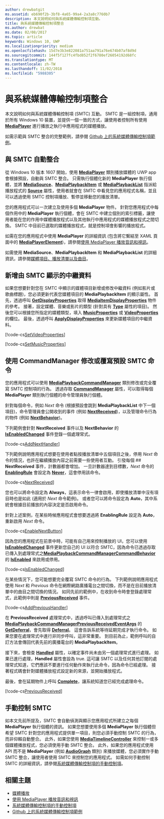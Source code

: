 ```yaml
---
author: drewbatgit
ms.assetid: eb690f2b-3bf8-4a65-99a4-2a3a8c7760b7
description: 本文說明如何與系統媒體傳輸控制項互動。
title: 與系統媒體傳輸控制項整合
ms.author: drewbat
ms.date: 02/08/2017
ms.topic: article
keywords: Windows 10, UWP
ms.localizationpriority: medium
ms.openlocfilehash: 15d7e3b3e822081a751aa791a76e674b07af8d9d
ms.sourcegitcommit: 144f5f127fc4fbd852f2f6780ef26054192d68fc
ms.translationtype: MT
ms.contentlocale: zh-TW
ms.lasthandoff: 11/02/2018
ms.locfileid: "5988305"
---
```

# <a name="integrate-with-the-system-media-transport-controls"></a>與系統媒體傳輸控制項整合

本文說明如何與系統媒體傳輸控制項 (SMTC) 互動。 SMTC 是一組控制項，通用於所有 Windows 10 裝置，並提供一個一致的方式，讓使用者控制所有使用 [**MediaPlayer**](https://msdn.microsoft.com/library/windows/apps/Windows.Media.Playback.MediaPlayer) 進行播放之執行中應用程式的媒體播放。

如需示範與 SMTC 整合的完整範例，請參閱 [Github 上的系統媒體傳輸控制項範例](https://github.com/Microsoft/Windows-universal-samples/tree/dev/Samples/SystemMediaTransportControls)。
                    
## <a name="automatic-integration-with-smtc"></a>與 SMTC 自動整合
從 Windows 10 版本 1607 開始，使用 [**MediaPlayer**](https://msdn.microsoft.com/library/windows/apps/Windows.Media.Playback.MediaPlayer) 類別播放媒體的 UWP app 會根據預設，自動與 SMTC 整合。 只需執行個體化新的 **MediaPlayer** 執行個體，並將 [**MediaSource**](https://msdn.microsoft.com/library/windows/apps/Windows.Media.Core.MediaSource)、[**MediaPlaybackItem**](https://msdn.microsoft.com/library/windows/apps/Windows.Media.Playback.MediaPlaybackItem) 或 [**MediaPlaybackList**](https://msdn.microsoft.com/library/windows/apps/Windows.Media.Playback.MediaPlaybackList) 指派給播放程式的 [**Source**](https://msdn.microsoft.com/library/windows/apps/Windows.Media.Playback.MediaPlayer.Source) 屬性，使用者就會在 SMTC 中看見您的應用程式名稱，並且可以透過使用 SMTC 控制項播放、暫停並移動您的播放清單。 

您的應用程式可以一次建立及使用多個 **MediaPlayer** 物件。 針對您應用程式中每個作用中的 **MediaPlayer** 執行個體，會在 SMTC 中建立個別的索引標籤，讓使用者能在您的作用中媒體播放程式以及其他執行中應用程式的媒體播放程式之間切換。 SMTC 中目前已選取的媒體播放程式，就是控制項會影響的播放程式。

如需在您的應用程式中使用 **MediaPlayer** 的詳細資訊 (包含將它繫結至 XAML 頁面中的 [**MediaPlayerElement**](https://msdn.microsoft.com/library/windows/apps/Windows.UI.Xaml.Controls.MediaPlayerElement))，請參閱[使用 MediaPlayer 播放音訊和視訊](play-audio-and-video-with-mediaplayer.md)。 

如需使用 **MediaSource**、**MediaPlaybackItem** 和 **MediaPlaybackList** 的詳細資訊，請參閱[媒體項目、播放清單以及曲目](media-playback-with-mediasource.md)。

## <a name="add-metadata-to-be-displayed-by-the-smtc"></a>新增由 SMTC 顯示的中繼資料
如果您想要針對您在 SMTC 中顯示的媒體項目新增或修改中繼資料 (例如影片或歌曲標題)，您必須更新代表您媒體項目的 **MediaPlaybackItem** 的顯示屬性。 首先，透過呼叫 [**GetDisplayProperties**](https://msdn.microsoft.com/library/windows/apps/Windows.Media.Playback.MediaPlaybackItem.GetDisplayProperties) 取得 [**MediaItemDisplayProperties**](https://msdn.microsoft.com/library/windows/apps/Windows.Media.Playback.MediaItemDisplayProperties) 物件的參考。 接著，設定媒體、音樂或影片的類型 (針對具有 [**Type**](https://msdn.microsoft.com/library/windows/apps/Windows.Media.Playback.MediaItemDisplayProperties.Type) 屬性的項目)。 然後您可以根據您所指定的媒體類型，填入 [**MusicProperties**](https://msdn.microsoft.com/library/windows/apps/Windows.Media.Playback.MediaItemDisplayProperties.MusicProperties) 或 [**VideoProperties**](https://msdn.microsoft.com/library/windows/apps/Windows.Media.Playback.MediaItemDisplayProperties.VideoProperties) 的欄位。 最後，透過呼叫 [**ApplyDisplayProperties**](https://msdn.microsoft.com/library/windows/apps/mt489923) 來更新媒體項目的中繼資料。

[!code-cs[SetVideoProperties](./code/MediaSource_RS1/cs/MainPage.xaml.cs#SnippetSetVideoProperties)]

[!code-cs[SetMusicProperties](./code/MediaSource_RS1/cs/MainPage.xaml.cs#SnippetSetMusicProperties)]

## <a name="use-commandmanager-to-modify-or-override-the-default-smtc-commands"></a>使用 CommandManager 修改或覆寫預設 SMTC 命令
您的應用程式可以使用 [**MediaPlaybackCommandManager**](https://msdn.microsoft.com/library/windows/apps/Windows.Media.Playback.MediaPlaybackCommandManager) 類別修改或完全覆寫 SMTC 控制項的行為。 透過存取 [**CommandManager**](https://msdn.microsoft.com/library/windows/apps/Windows.Media.Playback.MediaPlayer.CommandManager) 屬性，可以取得每個 **MediaPlayer** 類別執行個體的命令管理員執行個體。

針對每個命令，例如 *Next* 命令 (根據預設會跳到 **MediaPlaybackList** 中下一個項目)，命令管理員會公開收到的事件 (例如 [**NextReceived**](https://msdn.microsoft.com/library/windows/apps/Windows.Media.Playback.MediaPlaybackCommandManager.NextReceived))，以及管理命令行為的物件 (例如 [**NextBehavior**](https://msdn.microsoft.com/library/windows/apps/Windows.Media.Playback.MediaPlaybackCommandManager.NextBehavior))。 

下列範例會針對 **NextReceived** 事件以及 **NextBehavior** 的 [**IsEnabledChanged**](https://msdn.microsoft.com/library/windows/apps/Windows.Media.Playback.MediaPlaybackCommandManagerCommandBehavior.IsEnabledChanged) 事件登錄一個處理常式。

[!code-cs[AddNextHandler](./code/SMTC_RS1/cs/MainPage.xaml.cs#SnippetAddNextHandler)]

下列範例說明應用程式想要在使用者點按播放清單中五個項目之後，停用 *Next* 命令的情況，也許在繼續播放內容之前需要一些使用者互動。 引發每個 ## **NextReceived** 事件，計數器都會增加。 一旦計數器達到目標數，*Next* 命令的[**EnablingRule**](https://msdn.microsoft.com/library/windows/apps/Windows.Media.Playback.MediaPlaybackCommandManagerCommandBehavior.EnablingRule) 會設定為 [**Never**](https://msdn.microsoft.com/library/windows/apps/Windows.Media.Playback.MediaCommandEnablingRule)，這會停用該命令。 

[!code-cs[NextReceived](./code/SMTC_RS1/cs/MainPage.xaml.cs#SnippetNextReceived)]

您也可以將命令設定為 **Always**，這表示命令一律會啟用，即使播放清單中沒有項目時也是如此 (適用於 *Next* 命令範例)。 或者您可以將命令設定為 **Auto**，其中系統會根據目前播放的內容決定是否啟用命令。

針對上述案例，在某些時候應用程式會想要透過將 **EnablingRule** 設定為 **Auto**，重新啟用 *Next* 命令。

[!code-cs[EnableNextButton](./code/SMTC_RS1/cs/MainPage.xaml.cs#SnippetEnableNextButton)]

因為您的應用程式在前景中時，可能有自己用來控制播放的 UI，您可以使用 [**IsEnabledChanged**](https://msdn.microsoft.com/library/windows/apps/Windows.Media.Playback.MediaPlaybackCommandManagerCommandBehavior.IsEnabledChanged) 事件更新您自己的 UI 以符合 SMTC，因為命令已透過存取已傳入到處理常式之[**MediaPlaybackCommandManagerCommandBehavior**](https://msdn.microsoft.com/library/windows/apps/Windows.Media.Playback.MediaPlaybackCommandManagerCommandBehavior) 的 [**IsEnabled**](https://msdn.microsoft.com/library/windows/apps/Windows.Media.Playback.MediaPlaybackCommandManagerCommandBehavior.IsEnabled) 來啟用或停用。

[!code-cs[IsEnabledChanged](./code/SMTC_RS1/cs/MainPage.xaml.cs#SnippetIsEnabledChanged)]

在某些情況下，您可能想要完全覆寫 SMTC 命令的行為。 下列範例說明應用程式使用 *Next* 和 *Previous* 命令在網際網路廣播電台之間切換，而不是在目前播放清單中的曲目之間切換的情況。 如同先前的範例中，在收到命令時會登錄處理常式，此範例中則是 [**PreviousReceived**](https://msdn.microsoft.com/library/windows/apps/Windows.Media.Playback.MediaPlaybackCommandManager.PreviousReceived) 事件。

[!code-cs[AddPreviousHandler](./code/SMTC_RS1/cs/MainPage.xaml.cs#SnippetAddPreviousHandler)]

在 **PreviousReceived** 處理常式中，透過呼叫已傳入到處理常式之 [**MediaPlaybackCommandManagerPreviousReceivedEventArgs**](https://msdn.microsoft.com/library/windows/apps/Windows.Media.Playback.MediaPlaybackCommandManagerPreviousReceivedEventArgs) 的 [**GetDeferral**](https://msdn.microsoft.com/library/windows/apps/Windows.Media.Playback.MediaPlaybackCommandManagerPreviousReceivedEventArgs.GetDeferral)，會先取得 [**Deferral**](https://msdn.microsoft.com/library/windows/apps/Windows.Foundation.Deferral)。 這會告訴系統等待延期完成才執行命令。 如果您要在處理常式中進行非同步呼叫，這非常重要。 到目前為止，範例呼叫的自訂方法會傳回代表先前的廣播電台的 **MediaPlaybackItem**。

接下來，會檢查 [**Handled**](https://msdn.microsoft.com/library/windows/apps/Windows.Media.Playback.MediaPlaybackCommandManagerPreviousReceivedEventArgs.Handled) 屬性，以確定事件尚未由另一個處理常式進行處理。 如果已進行處理，**Handled** 屬性會設為 true. 這可讓 SMTC 以及任何其他訂閱的處理常式知道，它們應該不要進行任何動作來執行此命令，因為命令已經處理。 接著程式碼會針對媒體播放程式設定新的來源，並開始播放程式。

最後，會在延期物件上呼叫 [**Complete**](https://msdn.microsoft.com/library/windows/apps/Windows.Foundation.Deferral.Complete)，讓系統知道您已經完成處理命令。

[!code-cs[PreviousReceived](./code/SMTC_RS1/cs/MainPage.xaml.cs#SnippetPreviousReceived)]
                
## <a name="manual-control-of-the-smtc"></a>手動控制 SMTC
如本文先前所提及，SMTC 會自動偵測與顯示您應用程式所建立之每個 **MediaPlayer** 執行個體的資訊。 如果您想要使用多個 **MediaPlayer** 執行個體但希望 SMTC 針對您的應用程式提供單一項目，則您必須手動控制 SMTC 的行為，而非仰賴自動整合。 此外，如果您使用 [**MediaTimelineController**](https://msdn.microsoft.com/library/windows/apps/Windows.Media.MediaTimelineController) 來控制一或多個媒體播放程式，您必須使用手動 SMTC 整合。 此外，如果您的應用程式使用 API 而不是 **MediaPlayer** (例如 [**AudioGraph**](https://msdn.microsoft.com/library/windows/apps/Windows.Media.Audio.AudioGraph) 類別) 來播放媒體，您必須實作手動 SMTC 整合，讓使用者使用 SMTC 來控制您的應用程式。 如需如何手動控制 SMTC 的詳細資訊，請參閱[系統媒體傳輸控制項的手動控制項](system-media-transport-controls.md)。



## <a name="related-topics"></a>相關主題
* [媒體播放](media-playback.md)
* [使用 MediaPlayer 播放音訊和視訊](play-audio-and-video-with-mediaplayer.md)
* [系統媒體傳輸控制項的手動控制項](system-media-transport-controls.md)
* [Github 上的系統媒體傳輸控制項範例](https://github.com/Microsoft/Windows-universal-samples/tree/dev/Samples/SystemMediaTransportControls)
 

 




